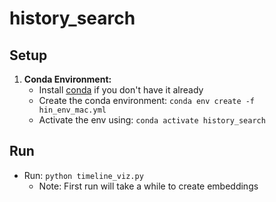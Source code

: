 # history_search

## Setup
1) **Conda Environment:**
    *   Install [conda](https://docs.anaconda.com/free/miniconda/miniconda-install/) if you don't have it already
    *   Create the conda environment: `conda env create -f hin_env_mac.yml`
    *   Activate the env using: `conda activate history_search`

## Run
* Run: `python timeline_viz.py`
    * Note: First run will take a while to create embeddings
